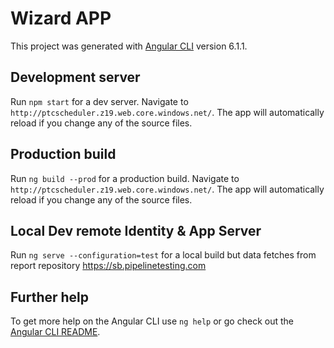 # Wizard APP

This project was generated with [Angular CLI](https://github.com/angular/angular-cli) version 6.1.1.

## Development server

Run `npm start` for a dev server. Navigate to `http://ptcscheduler.z19.web.core.windows.net/`. The app will automatically reload if you change any of the source files.

## Production build

Run `ng build --prod` for a production build.  Navigate to `http://ptcscheduler.z19.web.core.windows.net/`. The app will automatically reload if you change any of the source files.

## Local Dev remote Identity & App Server

Run `ng serve --configuration=test` for a local build but data fetches from report repository https://sb.pipelinetesting.com

## Further help

To get more help on the Angular CLI use `ng help` or go check out the [Angular CLI README](https://github.com/angular/angular-cli/blob/master/README.md).
